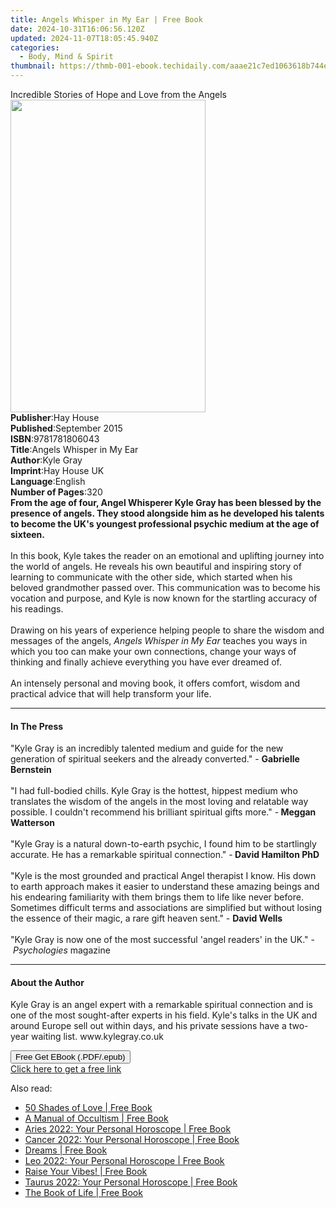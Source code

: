 ```yaml
---
title: Angels Whisper in My Ear | Free Book
date: 2024-10-31T16:06:56.120Z
updated: 2024-11-07T18:05:45.940Z
categories:
  - Body, Mind & Spirit
thumbnail: https://thmb-001-ebook.techidaily.com/aaae21c7ed1063618b744e58570077ebd35a2c109fd1914b9c9df4dd8b05c814.jpg
---
```

<main id="book-container">
  <div class="flex flex-col">
    <div class="book-brief flex-1 py-6 px-4 sm:p-6 md:py-10 md:px-8">
      <!-- brief-->
      <div class="book-brief-main">
        Incredible Stories of Hope and Love from the Angels
      </div>
    </div>
    <div
      class="book-meta-info flex-1 grid gap-4 col-start-1 col-end-3 row-start-1 sm:mb-6 sm:grid-cols-4 lg:gap-6 lg:col-start-2 lg:row-end-6 lg:row-span-6 lg:mb-0"
    >
      <div
        class="book-meta-info-left place-content-center mt-4 p-4 text-sm leading-6 col-start-2 col-span-2 dark:text-slate-400"
      >
        <img
          class="w-full h-500 object-cover rounded-lg sm:h-255 sm:col-span-2 lg:col-span-full"
          src="https://img-001-ebook.techidaily.com/d6194a80dd8914f0eed5c448d963893d4b9cc5a8eca3de099265194207e8254b.jpg"
          alt=""
          width="312"
          height="500"
        />
      </div>
      <div
        class="book-meta-info-right mt-2 col-start-1 row-start-2 col-span-3 self-center"
      >
        <!-- meta data  -->
        <div class="flex flex-col px-4 md:px-8">
          <div class="flex-1">
            <strong>Publisher</strong>:<span class="px-2">Hay House</span>
          </div>
          <div class="flex-1">
            <strong>Published</strong>:<span class="px-2">September 2015</span>
          </div>
          <div class="flex-1">
            <strong>ISBN</strong>:<span class="px-2">9781781806043</span>
          </div>
          <div class="flex-1">
            <strong>Title</strong>:<span class="px-2"
              >Angels Whisper in My Ear</span
            >
          </div>
          <div class="flex-1">
            <strong>Author</strong>:<span class="px-2">Kyle Gray</span>
          </div>
          <div class="flex-1">
            <strong>Imprint</strong>:<span class="px-2">Hay House UK</span>
          </div>
          <div class="flex-1">
            <strong>Language</strong>:<span class="px-2">English</span>
          </div>
          <div class="flex-1">
            <strong>Number of Pages</strong>:<span class="px-2">320</span>
          </div>
        </div>
      </div>
    </div>
    <div class="book-description flex-1 py-6 px-4 sm:p-6 md:py-10 md:px-8">
      <div class="book-description-main">
        <div accordion-content="" id="description">
          <b
            >From the age of four, Angel Whisperer Kyle Gray has been blessed by
            the presence of angels. They stood alongside him as he developed his
            talents to become the UK's youngest professional psychic medium at
            the age of sixteen.</b
          >
          <br /><br />In this book, Kyle takes the reader on an emotional and
          uplifting journey into the world of angels. He reveals his own
          beautiful and inspiring story of learning to communicate with the
          other side, which started when his beloved grandmother passed over.
          This communication was to become his vocation and purpose, and Kyle is
          now known for the startling accuracy of his readings.
          <br /><br />Drawing on his years of experience helping people to share
          the wisdom and messages of the angels,
          <i>Angels Whisper in My Ear</i> teaches you ways in which you too can
          make your own connections, change your ways of thinking and finally
          achieve everything you have ever dreamed of. <br /><br />An intensely
          personal and moving book, it offers comfort, wisdom and practical
          advice that will help transform your life.
        </div>
        <div class="accordion-fader"></div>
      </div>
    </div>
    <div class="book-excerpts flex-1 py-6 px-4 sm:p-6 md:py-10 md:px-8">
      <!-- excerpts-->
      <div class="book-excerpts-main">
        <hr />
        <h4 class="placeholder placeholder-heading">
          <span>In The Press</span>
        </h4>
        <p>
          "Kyle Gray is an incredibly talented medium and guide for the new
          generation of spiritual seekers and the already converted."&nbsp;-
          <b>Gabrielle Bernstein</b><br /><br />"I had full-bodied chills. Kyle
          Gray is the hottest, hippest medium who translates the wisdom of the
          angels in the most loving and relatable way possible. I couldn't
          recommend his brilliant spiritual gifts more." -<b>
            Meggan Watterson<br /></b
          ><br />"Kyle Gray is a natural down-to-earth psychic, I found him to
          be startlingly accurate. He has a remarkable spiritual
          connection."&nbsp;-<b> David Hamilton PhD</b><br /><br />"Kyle is the
          most grounded and practical Angel therapist I know. His down to earth
          approach makes it easier to understand these amazing beings and his
          endearing familiarity with them brings them to life like never before.
          Sometimes difficult terms and associations are simplified but without
          losing the essence of their magic, a rare gift heaven sent."&nbsp;-
          <b>David Wells</b><br /><br />"Kyle Gray is now one of the most
          successful 'angel readers' in the UK."&nbsp;-&nbsp;<i>Psychologies</i>
          magazine
        </p>
      </div>
    </div>
    <div class="book-about-author flex-1 py-6 px-4 sm:p-6 md:py-10 md:px-8">
      <!-- about author-->
      <div class="book-main-author-main">
        <hr />
        <h4 class="placeholder placeholder-heading">
          <span>About the Author</span>
        </h4>
        <p>
          Kyle Gray is an angel expert with a remarkable spiritual connection
          and is one of the most sought-after experts in his field. Kyle's talks
          in the UK and around Europe sell out within days, and his private
          sessions have a two-year waiting list. www.kylegray.co.uk
        </p>
      </div>
    </div>
    <div class="book-free-get flex-1 py-6 px-4 sm:p-6 md:py-10 md:px-8">
      <button
        id="btn-free-get"
        class="bg-blue-500 hover:bg-blue-700 text-white font-bold py-2 px-4 rounded"
      >
        Free Get EBook (.PDF/.epub)
      </button>
      <div id="countdown-display" class="px-2 text-lg mt-2"></div>
      <a
        id="free-link"
        class="hidden bg-blue-500 hover:bg-blue-700 text-white font-bold py-2 px-4 rounded"
        href="https://www.ebooks.com/en-us/book/96317157/angels-whisper-in-my-ear/kyle-gray/"
        target="_blank"
        >Click here to get a free link</a
      >
    </div>
    <script>
      let countdownTime = 0;
      let countdownInterval = null;
      document
        .getElementById('btn-free-get')
        .addEventListener('click', startCountdown);
      function startCountdown() {
        countdownTime = new Date().getTime() + 60000 * 3;
        countdownInterval = setInterval(updateCountdown, 1000);
        document.getElementById('btn-free-get').disabled = true;
        document
          .getElementById('btn-free-get')
          .classList.add('bg-gray-500', 'cursor-not-allowed');
      }
      function updateCountdown() {
        let currentTime = new Date().getTime();
        let timeLeft = countdownTime - currentTime;
        let secondsLeft = Math.floor(timeLeft / 1000);
        document.getElementById('countdown-display').innerHTML =
          `Remaining time: ${secondsLeft} seconds.`;
        if (secondsLeft <= 0) {
          clearInterval(countdownInterval);
          document.getElementById('btn-free-get').classList.add('hidden');
          document.getElementById('free-link').classList.remove('hidden');
          document.getElementById('countdown-display').innerHTML = '';
        }
      }
    </script>
  </div>
</main>

<ins class="adsbygoogle"
      style="display:block"
      data-ad-client="ca-pub-7571918770474297"
      data-ad-slot="8358498916"
      data-ad-format="auto"
      data-full-width-responsive="true"></ins>
    

<span class="atpl-alsoreadstyle">Also read:</span>
<div><ul>
<li><a href="https://novels-ebooks.techidaily.com/210146418-9783200071933-50-shades-of-love/"><u>50 Shades of Love | Free Book</u></a></li>
<li><a href="https://novels-ebooks.techidaily.com/210147609-9781528762380-a-manual-of-occultism/"><u>A Manual of Occultism | Free Book</u></a></li>
<li><a href="https://novels-ebooks.techidaily.com/210147631-9780008438494-aries-2022-your-personal-horoscope/"><u>Aries 2022: Your Personal Horoscope | Free Book</u></a></li>
<li><a href="https://novels-ebooks.techidaily.com/210147632-9780008438524-cancer-2022-your-personal-horoscope/"><u>Cancer 2022: Your Personal Horoscope | Free Book</u></a></li>
<li><a href="https://novels-ebooks.techidaily.com/210146767-9781913504328-dreams/"><u>Dreams | Free Book</u></a></li>
<li><a href="https://novels-ebooks.techidaily.com/210147634-9780008438531-leo-2022-your-personal-horoscope/"><u>Leo 2022: Your Personal Horoscope | Free Book</u></a></li>
<li><a href="https://novels-ebooks.techidaily.com/210146260-9781786785251-raise-your-vibes/"><u>Raise Your Vibes! | Free Book</u></a></li>
<li><a href="https://novels-ebooks.techidaily.com/210147633-9780008438500-taurus-2022-your-personal-horoscope/"><u>Taurus 2022: Your Personal Horoscope | Free Book</u></a></li>
<li><a href="https://novels-ebooks.techidaily.com/210146657-9780646819150-the-book-of-life/"><u>The Book of Life | Free Book</u></a></li>
</ul></div>

